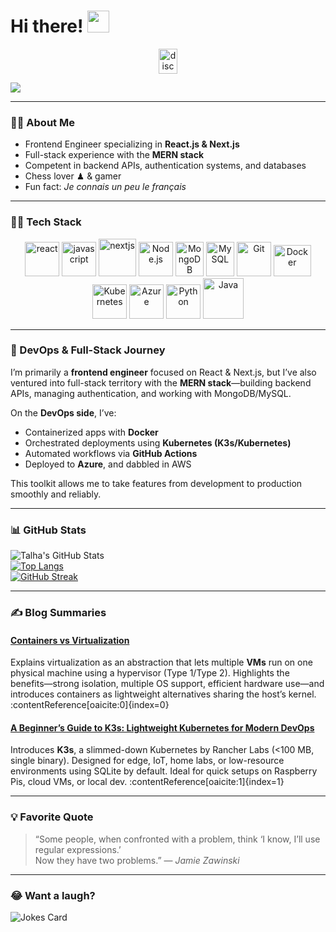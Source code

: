 # Hi there! <img src="https://github.com/TheDudeThatCode/TheDudeThatCode/blob/master/Assets/Hi.gif" width="35" />

<p align="center">
  <a href="http://discord.com/users/haWk#0357" target="blank">
    <img align="center" src="https://cdn.jsdelivr.net/npm/simple-icons@3.0.1/icons/discord.svg" alt="discord" height="40" width="30" />
  </a>
</p>

![](https://camo.githubusercontent.com/992babdffd8c74a1502de375fbdf7e4d54773242/68747470733a2f2f6d656469612e67697068792e636f6d2f6d656469612f53576f536b4e36447854737a71494b4571762f67697068792e676966)

---

###  👨‍💻 About Me
-  Frontend Engineer specializing in **React.js & Next.js**
-  Full-stack experience with the **MERN stack**
-  Competent in backend APIs, authentication systems, and databases
-  Chess lover ♟ & gamer
-  Fun fact: *Je connais un peu le français*

---

###  🧑‍💻 Tech Stack

<p align="center">
  <img src="https://www.vectorlogo.zone/logos/reactjs/reactjs-icon.svg" alt="react" width="55" height="55"/>
  <img src="https://www.vectorlogo.zone/logos/javascript/javascript-icon.svg" alt="javascript" width="55" height="55"/>
  <img src="https://www.vectorlogo.zone/logos/nextjs/nextjs-icon.svg" alt="nextjs" width="60" height="60"/>
  <img src="https://www.vectorlogo.zone/logos/nodejs/nodejs-icon.svg" alt="Node.js" width="55" height="55"/>
  <img src="https://www.vectorlogo.zone/logos/mongodb/mongodb-icon.svg" alt="MongoDB" width="45" height="55"/>
  <img src="https://www.vectorlogo.zone/logos/mysql/mysql-icon.svg" alt="MySQL" width="45" height="55"/>
  <img src="https://www.vectorlogo.zone/logos/git-scm/git-scm-icon.svg" alt="Git" width="55" height="55"/>
  <img src="https://www.vectorlogo.zone/logos/docker/docker-official.svg" alt="Docker" width="60" height="50"/>
  <img src="https://www.vectorlogo.zone/logos/kubernetes/kubernetes-icon.svg" alt="Kubernetes" width="55" height="55"/>
  <img src="https://www.vectorlogo.zone/logos/microsoft_azure/microsoft_azure-icon.svg" alt="Azure" width="55" height="55"/>
  <img src="https://www.vectorlogo.zone/logos/python/python-icon.svg" alt="Python" width="55" height="55"/>
  <img src="https://www.vectorlogo.zone/logos/java/java-icon.svg" alt="Java" width="65" height="65"/>
</p>

---

###  🚀 DevOps & Full-Stack Journey

I’m primarily a **frontend engineer** focused on React & Next.js, but I’ve also ventured into full-stack territory with the **MERN stack**—building backend APIs, managing authentication, and working with MongoDB/MySQL.

On the **DevOps side**, I’ve:
- Containerized apps with **Docker**  
- Orchestrated deployments using **Kubernetes (K3s/Kubernetes)**  
- Automated workflows via **GitHub Actions**  
- Deployed to **Azure**, and dabbled in AWS  

This toolkit allows me to take features from development to production smoothly and reliably.

---

###  📊 GitHub Stats
![Talha's GitHub Stats](https://github-readme-stats.vercel.app/api?username=Talha-Ahmed-cs&show_icons=true&title_color=ffc857&icon_color=8ac926&text_color=daf7dc&bg_color=151515&hide=issues&count_private=true&include_all_commits=true)  
[![Top Langs](https://github-readme-stats.vercel.app/api/top-langs/?username=Talha-Ahmed-cs&layout=compact&text_color=daf7dc&bg_color=151515&hide=css,html,php)](https://github.com/anuraghazra/github-readme-stats)  
[![GitHub Streak](https://github-readme-streak-stats.herokuapp.com/?user=Talha-Ahmed-cs&theme=dark)](https://git.io/streak-stats)

---

###  ✍️ Blog Summaries

#### [Containers vs Virtualization](https://medium.com/@i190713/what-is-virtualization-cbdc33fb4879)  
Explains virtualization as an abstraction that lets multiple **VMs** run on one physical machine using a hypervisor (Type 1/Type 2). Highlights the benefits—strong isolation, multiple OS support, efficient hardware use—and introduces containers as lightweight alternatives sharing the host’s kernel. :contentReference[oaicite:0]{index=0}

#### [A Beginner’s Guide to K3s: Lightweight Kubernetes for Modern DevOps](https://medium.com/@i190713/a-beginners-guide-to-k3s-lightweight-kubernetes-for-modern-devops-f809c36a4318)  
Introduces **K3s**, a slimmed-down Kubernetes by Rancher Labs (<100 MB, single binary). Designed for edge, IoT, home labs, or low-resource environments using SQLite by default. Ideal for quick setups on Raspberry Pis, cloud VMs, or local dev. :contentReference[oaicite:1]{index=1}

---

###  💡 Favorite Quote

> “Some people, when confronted with a problem, think ‘I know, I’ll use regular expressions.’  
> Now they have two problems.” — *Jamie Zawinski*

---

###  😂 Want a laugh?
<img src="https://readme-jokes.vercel.app/api" alt="Jokes Card" />
